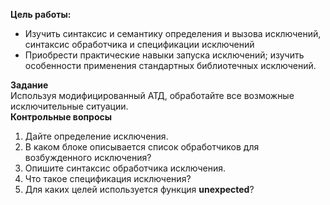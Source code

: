 **Цель работы:** 
- Изучить синтаксис и семантику определения и вызова исключений, синтаксис обработчика и спецификации исключений
- Приобрести практические навыки запуска исключений; изучить особенности применения стандартных библиотечных исключений.  
  
**Задание**  
Используя модифицированный АТД, обработайте все возможные исключительные ситуации.  
**Контрольные вопросы**  
1. Дайте определение исключения.
2. В каком блоке описывается список обработчиков для возбужденного исключения?
3. Опишите синтаксис обработчика исключения.
4. Что такое спецификация исключения?
5. Для каких целей используется функция **unexpected**?